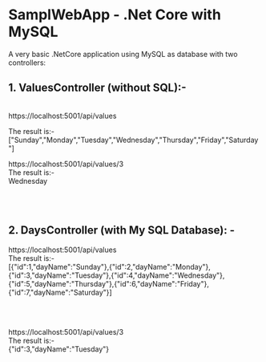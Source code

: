 # SamplWebApp - .Net Core with MySQL

A very basic .NetCore application using MySQL as database with two controllers:

<h2>1. ValuesController (without SQL):- </h2><br>
https://localhost:5001/api/values <br>

The result is:-
["Sunday","Monday","Tuesday","Wednesday","Thursday","Friday","Saturday"] <br>

https://localhost:5001/api/values/3<br>
The result is:- <br>
Wednesday

<br><br>


<h2>2. DaysController (with My SQL Database): - </h2>
https://localhost:5001/api/values <br>
The result is:- <br>
[{"id":1,"dayName":"Sunday"},{"id":2,"dayName":"Monday"},{"id":3,"dayName":"Tuesday"},{"id":4,"dayName":"Wednesday"},{"id":5,"dayName":"Thursday"},{"id":6,"dayName":"Friday"},{"id":7,"dayName":"Saturday"}]

<br><br>

https://localhost:5001/api/values/3 <br>
The result is:-<br>
{"id":3,"dayName":"Tuesday"}

